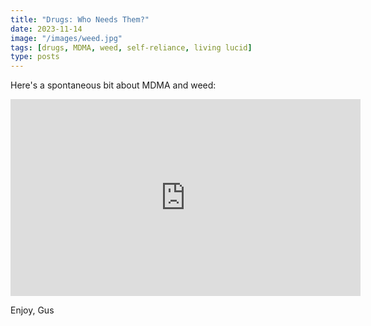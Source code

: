 ```yaml
---
title: "Drugs: Who Needs Them?"
date: 2023-11-14
image: "/images/weed.jpg"
tags: [drugs, MDMA, weed, self-reliance, living lucid]
type: posts
---
```


Here's a spontaneous bit about MDMA and weed:

<iframe width="560" height="315" src="https://www.youtube.com/embed/vI2VBKhfU9s?si=Bn7X5CIp5AKdPbXx" title="YouTube video player" frameborder="0" allow="accelerometer; autoplay; clipboard-write; encrypted-media; gyroscope; picture-in-picture; web-share" allowfullscreen></iframe>

Enjoy,
Gus
